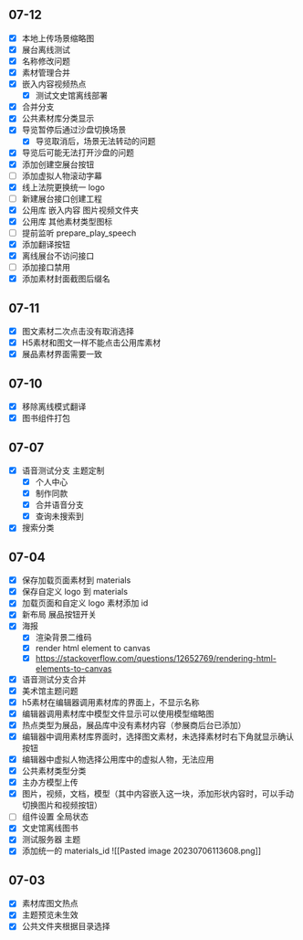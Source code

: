 ## 07-12

- [x] 本地上传场景缩略图
- [x] 展台离线测试
- [x] 名称修改问题
- [x] 素材管理合并
- [x] 嵌入内容视频热点
	- [x] 测试文史馆离线部署
- [x] 合并分支
- [x] 公共素材库分类显示
- [x] 导览暂停后通过沙盘切换场景
	- [x] 导览取消后，场景无法转动的问题
- [x] 导览后可能无法打开沙盘的问题
- [x] 添加创建空展台按钮
- [ ] 添加虚拟人物滚动字幕
- [x] 线上法院更换统一 logo
- [ ] 新建展台接口创建工程
- [x] 公用库 嵌入内容 图片视频文件夹
- [x] 公用库 其他素材类型图标
- [ ] 提前监听 prepare_play_speech
- [x] 添加翻译按钮
- [x] 离线展台不访问接口
- [ ] 添加接口禁用
- [x] 添加素材封面截图后缀名

## 07-11

- [x] 图文素材二次点击没有取消选择  
- [x] H5素材和图文一样不能点击公用库素材  
- [x] 展品素材界面需要一致

## 07-10

- [x] 移除离线模式翻译
- [x] 图书组件打包

## 07-07

- [x] 语音测试分支 主题定制 
	- [x] 个人中心
	- [x] 制作同款
	- [x] 合并语音分支
	- [x] 查询未搜索到
- [x] 搜索分类

## 07-04

- [x] 保存加载页面素材到 materials
- [x] 保存自定义 logo 到 materials
- [x] 加载页面和自定义 logo 素材添加 id
- [x] 新布局 展品按钮开关
- [x] 海报
	- [x] 渲染背景二维码
	- [x] render html element to canvas
	- [x] https://stackoverflow.com/questions/12652769/rendering-html-elements-to-canvas
- [x] 语音测试分支合并
- [x] 美术馆主题问题
- [x] h5素材在编辑器调用素材库的界面上，不显示名称  
- [x] 编辑器调用素材库中模型文件显示可以使用模型缩略图  
- [x] 热点类型为展品，展品库中没有素材内容（参展商后台已添加）  
- [x] 编辑器中调用素材库界面时，选择图文素材，未选择素材时右下角就显示确认按钮  
- [x] 编辑器中虚拟人物选择公用库中的虚拟人物，无法应用
- [x] 公共素材类型分类
- [x] 主办方模型上传
- [x] 图片，视频，文档，模型（其中内容嵌入这一块，添加形状内容时，可以手动切换图片和视频按钮）
- [ ] 组件设置 全局状态 
- [x] 文史馆离线图书
- [x] 测试服务器 主题
- [x] 添加统一的 materials_id
	![[Pasted image 20230706113608.png]]

## 07-03

- [x] 素材库图文热点
- [x] 主题预览未生效
- [x] 公共文件夹根据目录选择